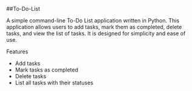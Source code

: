 ##To-Do-List

A simple command-line To-Do List application written in Python. This application allows users to add tasks, mark them as completed, delete tasks, and view the list of tasks. It is designed for simplicity and ease of use.

Features

- Add tasks
- Mark tasks as completed
- Delete tasks
- List all tasks with their statuses
